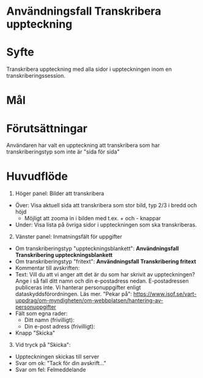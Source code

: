 # Användningsfall Transkribera uppteckning
# Syfte
Transkribera uppteckning med alla sidor i uppteckningen inom en transkriberingssession.

# Mål

# Förutsättningar
Användaren har valt en uppteckning att transkribera som har transkriberingstyp som inte är "sida för sida"

# Huvudflöde
1. Höger panel: Bilder att transkribera
- Över: Visa aktuell sida att transkribera som stor bild, typ 2/3 i bredd och höjd
  - Möjligt att zooma in i bilden med t.ex. + och - knappar
- Under: Visa lista på övriga sidor i uppteckningen som ska transkriberas.
2. Vänster panel: Inmatningsfält för uppgifter
- Om transkriberingstyp "uppteckningsblankett": **Användningsfall Transkribering uppteckningsblankett** 
- Om transkriberingstyp "fritext": **Användningsfall Transkribering fritext** 
- Kommentar till avskriften:
- Text: Vill du att vi anger att det är du som har skrivit av uppteckningen? Ange i så fall ditt namn och din e-postadress nedan. E-postadressen publiceras inte.
Vi hanterar personuppgifter enligt dataskyddsförordningen. Läs mer. "Pekar på": https://www.isof.se/vart-uppdrag/om-myndigheten/om-webbplatsen/hantering-av-personuppgifter
- Fält som egna rader:
  - Ditt namn (frivilligt):
  - Din e-post adress (frivilligt):
- Knapp "Skicka"
3. Vid tryck på "Skicka":
- Uppteckningen skickas till server
- Svar om ok: "Tack för din avskrift..."
- Svar om fel: Felmeddelande
